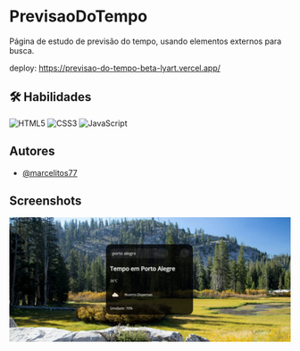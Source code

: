 # PrevisaoDoTempo

Página de estudo de previsão do tempo, usando elementos externos para busca. 

deploy: https://previsao-do-tempo-beta-lyart.vercel.app/


## 🛠 Habilidades
![HTML5](https://img.shields.io/badge/html5-%23E34F26.svg?style=for-the-badge&logo=html5&logoColor=white)
![CSS3](https://img.shields.io/badge/css3-%231572B6.svg?style=for-the-badge&logo=css3&logoColor=white)
![JavaScript](https://img.shields.io/badge/javascript-%23323330.svg?style=for-the-badge&logo=javascript&logoColor=%23F7DF1E) 

## Autores

- [@marcelitos77](https://www.github.com/marcelitos77)

## Screenshots

![App Screenshot](https://github.com/Marcelitos77/PrevisaoDoTempo/blob/main/capa.png)

